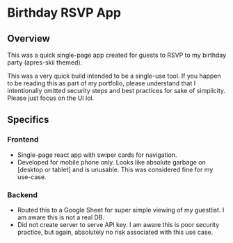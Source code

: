 # Birthday RSVP App

## Overview
This was a quick single-page app created for guests to RSVP to my birthday party (apres-skii themed).   

This was a very quick build intended to be a single-use tool. If you happen to be reading this as part of my portfolio, please understand that I intentionally omitted security steps and best practices for sake of simplicity. Please just focus on the UI lol.

## Specifics
### Frontend
- Single-page react app with swiper cards for navigation.  
- Developed for mobile phone only. Looks like absolute garbage on [desktop or tablet] and is unusable. This was considered fine for my use-case.

### Backend
- Routed this to a Google Sheet for super simple viewing of my guestlist. I am aware this is not a real DB.
- Did not create server to serve API key. I am aware this is poor security practice, but again, absolutely no risk associated with this use case.
